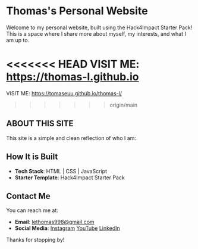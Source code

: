 # Thomas's Personal Website

Welcome to my personal website, built using the Hack4Impact Starter Pack!
This is a space where I share more about myself, my interests, and what I am up to.

<<<<<<< HEAD
VISIT ME: https://thomas-l.github.io
=======
VISIT ME: https://tomaseuu.github.io/thomas-l/
>>>>>>> origin/main

## ABOUT THIS SITE

This site is a simple and clean reflection of who I am:

## How It is Built

- **Tech Stack**: HTML | CSS | JavaScript
- **Starter Template**: Hack4Impact Starter Pack

## Contact Me

You can reach me at:

- **Email**: [lethomas998@gmail.com](mailto:lethomas998@gmail.com)
- **Social Media**:
  [Instagram](https://www.instagram.com/tomaseuu/)
  [YouTube](https://www.youtube.com/@tomaseuu)
  [LinkedIn](https://www.linkedin.com/in/thomasle998/)

Thanks for stopping by!
